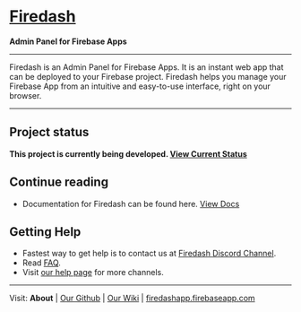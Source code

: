 # [Firedash](https://nikahmadz.github.io/Firedash/)
**Admin Panel for Firebase Apps**

---

Firedash is an Admin Panel for Firebase Apps. It is an instant web app that can be deployed to your Firebase project. Firedash helps you manage your Firebase App from an intuitive and easy-to-use interface, right on your browser.

---

## Project status

**This project is currently being developed. [View Current Status](https://github.com/nikahmadz/Firedash/wiki/project-status)**

## Continue reading

- Documentation for Firedash can be found here. [View Docs](https://nikahmadz.github.io/Firedash/docs/)

## Getting Help

- Fastest way to get help is to contact us at [Firedash Discord Channel](https://discord.gg/Xk4DJHs).
- Read [FAQ](https://github.com/nikahmadz/Firedash/wiki/faq).
- Visit [our help page](https://nikahmadz.github.io/Firedash/help/) for more channels.

---

Visit: **About** | [Our Github](https://github.com/nikahmadz/Firedash/) | [Our Wiki](https://github.com/nikahmadz/Firedash/wiki/) | [firedashapp.firebaseapp.com](https://firedashapp.firebaseapp.com/)
